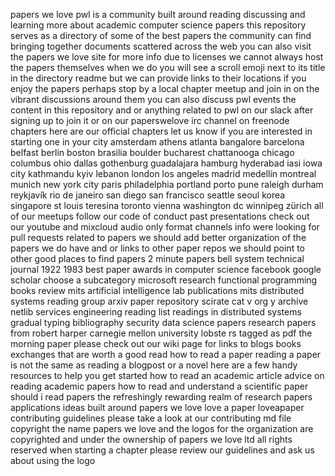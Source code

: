 ﻿ papers we love pwl is a community built around reading discussing and learning more about academic computer science papers this repository serves as a directory of some of the best papers the community can find bringing together documents scattered across the web you can also visit the papers we love site for more info due to licenses we cannot always host the papers themselves when we do you will see a scroll emoji next to its title in the directory readme but we can provide links to their locations if you enjoy the papers perhaps stop by a local chapter meetup and join in on the vibrant discussions around them you can also discuss pwl events the content in this repository and or anything related to pwl on our slack after signing up to join it or on our paperswelove irc channel on freenode chapters here are our official chapters let us know if you are interested in starting one in your city amsterdam athens atlanta bangalore barcelona belfast berlin boston brasilia boulder bucharest chattanooga chicago columbus ohio dallas gothenburg guadalajara hamburg hyderabad iasi iowa city kathmandu kyiv lebanon london los angeles madrid medellín montreal munich new york city paris philadelphia portland porto pune raleigh durham reykjavík rio de janeiro san diego san francisco seattle seoul korea singapore st louis teresina toronto vienna washington dc winnipeg zürich all of our meetups follow our code of conduct past presentations check out our youtube and mixcloud audio only format channels info were looking for pull requests related to papers we should add better organization of the papers we do have and or links to other paper repos we should point to other good places to find papers 2 minute papers bell system technical journal 1922 1983 best paper awards in computer science facebook google scholar choose a subcategory microsoft research functional programming books review mits artificial intelligence lab publications mits distributed systems reading group arxiv paper repository scirate cat v org y archive netlib services engineering reading list readings in distributed systems gradual typing bibliography security data science papers research papers from robert harper carnegie mellon university lobste rs tagged as pdf the morning paper please check out our wiki page for links to blogs books exchanges that are worth a good read how to read a paper reading a paper is not the same as reading a blogpost or a novel here are a few handy resources to help you get started how to read an academic article advice on reading academic papers how to read and understand a scientific paper should i read papers the refreshingly rewarding realm of research papers applications ideas built around papers we love love a paper loveapaper contributing guidelines please take a look at our contributing md file copyright the name papers we love and the logos for the organization are copyrighted and under the ownership of papers we love ltd all rights reserved when starting a chapter please review our guidelines and ask us about using the logo